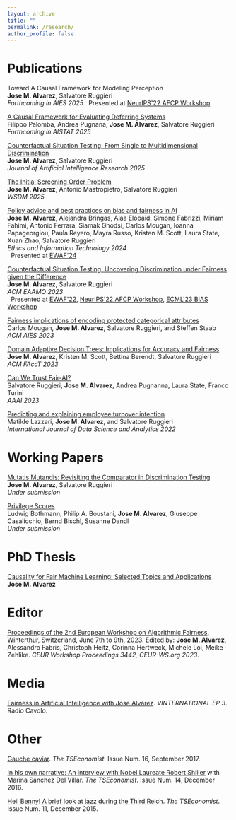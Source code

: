 ```yaml
---
layout: archive
title: ""
permalink: /research/
author_profile: false
---
```


# Publications

Toward A Causal Framework for Modeling Perception\
**Jose M. Alvarez**, Salvatore Ruggieri\
*Forthcoming in AIES 2025*
&nbsp; Presented at [NeurIPS'22 AFCP Workshop](https://www.afciworkshop.org/afcp2022/home)

[A Causal Framework for Evaluating Deferring Systems](https://arxiv.org/abs/2405.18902)\
Filippo Palomba, Andrea Pugnana, **Jose M. Alvarez**, Salvatore Ruggieri\
*Forthcoming in AISTAT 2025*

[Counterfactual Situation Testing: From Single to Multidimensional Discrimination](https://jair.org/index.php/jair/article/view/17935)\
**Jose M. Alvarez**, Salvatore Ruggieri\
*Journal of Artificial Intelligence Research 2025*

[The Initial Screening Order Problem](https://dl.acm.org/doi/10.1145/3701551.3703497)\
**Jose M. Alvarez**, Antonio Mastropietro, Salvatore Ruggieri\
*WSDM 2025*

[Policy advice and best practices on bias and fairness in AI](https://doi.org/10.1007/s10676-024-09746-w)\
**Jose M. Alvarez**, Alejandra Bringas, Alaa Elobaid, Simone Fabrizzi, Miriam Fahimi, Antonio Ferrara, Siamak Ghodsi, Carlos Mougan, Ioanna Papageorgiou, Paula Reyero, Mayra Russo, Kristen M. Scott, Laura State, Xuan Zhao, Salvatore Ruggieri\
*Ethics and Information Technology 2024*\
&nbsp; Presented at [EWAF'24](https://2024.ewaf.org/)

[Counterfactual Situation Testing: Uncovering Discrimination under Fairness given the Difference](https://dl.acm.org/doi/10.1145/3617694.3623222)\
**Jose M. Alvarez**, Salvatore Ruggieri\
*ACM EAAMO 2023*\
&nbsp; Presented at [EWAF'22](https://sites.google.com/view/ewaf22/), [NeurIPS'22 AFCP Workshop](https://www.afciworkshop.org/afcp2022/home), [ECML'23 BIAS Workshop](https://sites.google.com/view/bias2023/)

[Fairness implications of encoding protected categorical attributes](https://dl.acm.org/doi/10.1145/3600211.3604657)\
Carlos Mougan, **Jose M. Alvarez**, Salvatore Ruggieri, and Steffen Staab\
*ACM AIES 2023*

[Domain Adaptive Decision Trees: Implications for Accuracy and Fairness](https://dl.acm.org/doi/10.1145/3593013.3594008)\
**Jose M. Alvarez**, Kristen M. Scott, Bettina Berendt, Salvatore Ruggieri\
*ACM FAccT 2023*

[Can We Trust Fair-AI?](https://ojs.aaai.org/index.php/AAAI/article/view/26798)\
Salvatore Ruggieri, **Jose M. Alvarez**, Andrea Pugnanna, Laura State, Franco Turini\
*AAAI 2023*

[Predicting and explaining employee turnover intention](https://link.springer.com/article/10.1007/s41060-022-00329-w)\
Matilde Lazzari, **Jose M. Alvarez**, and Salvatore Ruggieri\
*International Journal of Data Science and Analytics 2022*

# Working Papers

[Mutatis Mutandis: Revisiting the Comparator in Discrimination Testing](https://arxiv.org/abs/2405.13693)\
**Jose M. Alvarez**, Salvatore Ruggieri\
*Under submission*

[Privilege Scores](https://arxiv.org/abs/2502.01211)\
Ludwig Bothmann, Philip A. Boustani, **Jose M. Alvarez**, Giuseppe Casalicchio, Bernd Bischl, Susanne Dandl\
*Under submission*

# PhD Thesis

[Causality for Fair Machine Learning: Selected Topics and Applications](https://tesidottorato.depositolegale.it/handle/20.500.14242/190088)\
**Jose M. Alvarez**

# Editor

[Proceedings of the 2nd European Workshop on Algorithmic Fairness](https://ceur-ws.org/Vol-3442/), Winterthur, Switzerland, June 7th to 9th, 2023. Edited by: **Jose M. Alvarez**, Alessandro Fabris, Christoph Heitz, Corinna Hertweck, Michele Loi, Meike Zehlike. *CEUR Workshop Proceedings 3442, CEUR-WS.org 2023*.

# Media 

[Fairness in Artificial Intelligence with Jose Alvarez](https://www.radiocavolo.org/broadcast/vinternational-ep-3-fairness-in-artificial-intelligence-with-jose-alvarez/). *VINTERNATIONAL EP 3*. Radio Cavolo.

# Other

[Gauche caviar](https://thetseconomist.wordpress.com/2017/09/06/gauche-caviar/). *The TSEconomist*. Issue Num. 16, September 2017.

[In his own narrative: An interview with Nobel Laureate Robert Shiller](https://thetseconomist.wordpress.com/archive/december-2016/in-his-own-narrative-an-interview-with-nobel-laureate-robert-shiller/) with Marina Sanchez Del Villar. *The TSEconomist*. Issue Num. 14, December 2016.

[Heil Benny! A brief look at jazz during the Third Reich](https://thetseconomist.wordpress.com/archive/january-2016/heil-benny-a-brief-look-at-jazz-during-the-third-reich/). *The TSEconomist*. Issue Num. 11, December 2015.
